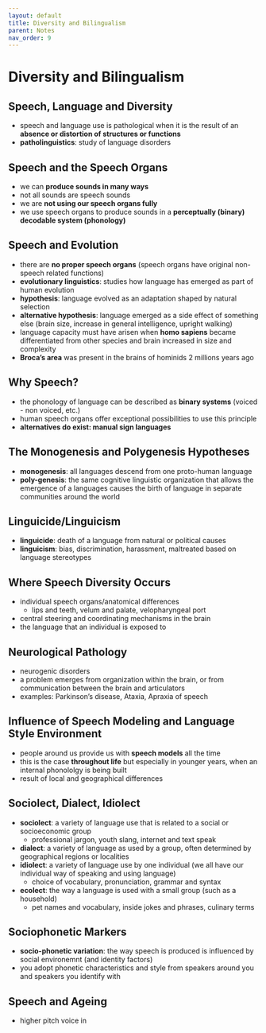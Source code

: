 ```yaml
---
layout: default
title: Diversity and Bilingualism
parent: Notes
nav_order: 9
---
```

# Diversity and Bilingualism

## Speech, Language and Diversity
- speech and language use is pathological when it is the result of an **absence or distortion of structures or functions**
- **patholinguistics**: study of language disorders

## Speech and the Speech Organs
- we can **produce sounds in many ways**
- not all sounds are speech sounds
- we are **not using our speech organs fully**
- we use speech organs to produce sounds in a **perceptually (binary) decodable system (phonology)**

## Speech and Evolution
- there are **no proper speech organs** (speech organs have original non-speech related functions)
- **evolutionary linguistics**: studies how language has emerged as part of human evolution
- **hypothesis**: language evolved as an adaptation shaped by natural selection
- **alternative hypothesis**: language emerged as a side effect of something else (brain size, increase in general intelligence, upright walking)
- language capacity must have arisen when **homo sapiens** became differentiated from other species and brain increased in size and complexity
- **Broca’s area** was present in the brains of hominids 2 millions years ago

## Why Speech?
- the phonology of language can be described as **binary systems** (voiced - non voiced, etc.)
- human speech organs offer exceptional possibilities to use this principle
- **alternatives do exist: manual sign languages**

## The Monogenesis and Polygenesis Hypotheses
- **monogenesis**: all languages descend from one proto-human language
- **poly-genesis**: the same cognitive linguistic organization that allows the emergence of a languages causes the birth of language in separate communities around the world

## Linguicide/Linguicism
- **linguicide**: death of a language from natural or political causes
- **linguicism**: bias, discrimination, harassment, maltreated based on language stereotypes

## Where Speech Diversity Occurs
- individual speech organs/anatomical differences
	- lips and teeth, velum and palate, velopharyngeal port
- central steering and coordinating mechanisms in the brain
- the language that an individual is exposed to

## Neurological Pathology
- neurogenic disorders
- a problem emerges from organization within the brain, or from communication between the brain and articulators
- examples: Parkinson’s disease, Ataxia, Apraxia of speech

## Influence of Speech Modeling and Language Style Environment
- people around us provide us with **speech models** all the time
- this is the case **throughout life** but especially in younger years, when an internal phonololgy is being built
- result of local and geographical differences

## Sociolect, Dialect, Idiolect
- **sociolect**: a variety of language use that is related to a social or socioeconomic group
	- professional jargon, youth slang, internet and text speak
- **dialect**: a variety of language as used by a group, often determined by geographical regions or localities
- **idiolect**: a variety of language use by one individual (we all have our individual way of speaking and using language)
	- choice of vocabulary, pronunciation, grammar and syntax
- **ecolect**: the way a language is used with a small group (such as a household)
	- pet names and vocabulary, inside jokes and phrases, culinary terms

## Sociophonetic Markers
- **socio-phonetic variation**: the way speech is produced is influenced by social environemnt (and identity factors)
- you adopt phonetic characteristics and style from speakers around you and speakers you identify with

## Speech and Ageing
- higher pitch voice in 






